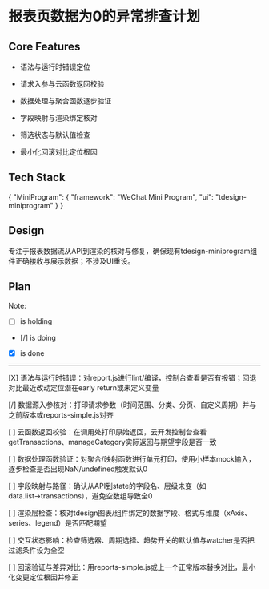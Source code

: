 # 报表页数据为0的异常排查计划

## Core Features

- 语法与运行时错误定位

- 请求入参与云函数返回校验

- 数据处理与聚合函数逐步验证

- 字段映射与渲染绑定核对

- 筛选状态与默认值检查

- 最小化回滚对比定位根因

## Tech Stack

{
  "MiniProgram": {
    "framework": "WeChat Mini Program",
    "ui": "tdesign-miniprogram"
  }
}

## Design

专注于报表数据流从API到渲染的核对与修复，确保现有tdesign-miniprogram组件正确接收与展示数据；不涉及UI重设。

## Plan

Note: 

- [ ] is holding
- [/] is doing
- [X] is done

---

[X] 语法与运行时错误：对report.js进行lint/编译，控制台查看是否有报错；回退对比最近改动定位潜在early return或未定义变量

[/] 数据源入参核对：打印请求参数（时间范围、分类、分页、自定义周期）并与之前版本或reports-simple.js对齐

[ ] 云函数返回校验：在调用处打印原始返回，云开发控制台查看getTransactions、manageCategory实际返回与期望字段是否一致

[ ] 数据处理函数验证：对聚合/映射函数进行单元打印，使用小样本mock输入，逐步检查是否出现NaN/undefined触发默认0

[ ] 字段映射与路径：确认从API到state的字段名、层级未变（如data.list→transactions），避免空数组导致全0

[ ] 渲染层检查：核对tdesign图表/组件绑定的数据字段、格式与维度（xAxis、series、legend）是否匹配期望

[ ] 交互状态影响：检查筛选器、周期选择、趋势开关的默认值与watcher是否把过滤条件设为全空

[ ] 回滚验证与差异对比：用reports-simple.js或上一个正常版本替换对比，最小化变更定位根因并修正

